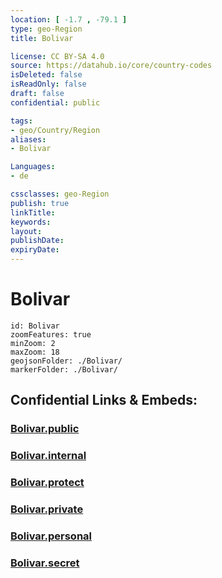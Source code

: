 ```yaml
---
location: [ -1.7 , -79.1 ] 
type: geo-Region
title: Bolivar

license: CC BY-SA 4.0
source: https://datahub.io/core/country-codes
isDeleted: false
isReadOnly: false
draft: false
confidential: public

tags:
- geo/Country/Region
aliases:
- Bolivar

Languages:
- de

cssclasses: geo-Region
publish: true
linkTitle: 
keywords: 
layout: 
publishDate: 
expiryDate: 
---
```


# Bolivar

```leaflet
id: Bolivar
zoomFeatures: true 
minZoom: 2 
maxZoom: 18
geojsonFolder: ./Bolivar/
markerFolder: ./Bolivar/
```


## Confidential Links & Embeds: 

### [Bolivar.public](/_public/\Earth\Continent\America~South\Ecuador\provinces~EquadorBolivar.public.md) 

### [Bolivar.internal](/_internal/\Earth\Continent\America~South\Ecuador\provinces~EquadorBolivar.internal.md) 

### [Bolivar.protect](/_protect/\Earth\Continent\America~South\Ecuador\provinces~EquadorBolivar.protect.md) 

### [Bolivar.private](/_private/\Earth\Continent\America~South\Ecuador\provinces~EquadorBolivar.private.md) 

### [Bolivar.personal](/_personal/\Earth\Continent\America~South\Ecuador\provinces~EquadorBolivar.personal.md) 

### [Bolivar.secret](/_secret/\Earth\Continent\America~South\Ecuador\provinces~EquadorBolivar.secret.md)

